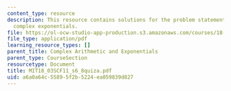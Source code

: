 ```yaml
---
content_type: resource
description: This resource contains solutions for the problem statements related to
  complex exponentials.
file: https://ol-ocw-studio-app-production.s3.amazonaws.com/courses/18-03sc-differential-equations-fall-2011/a6a0a64c55895f2b5224ea059839d827_MIT18_03SCF11_s6_8quiza.pdf
file_type: application/pdf
learning_resource_types: []
parent_title: Complex Arithmetic and Exponentials
parent_type: CourseSection
resourcetype: Document
title: MIT18_03SCF11_s6_8quiza.pdf
uid: a6a0a64c-5589-5f2b-5224-ea059839d827
---
```

